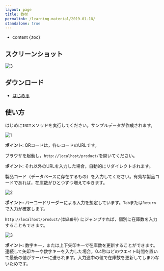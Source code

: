 ```yaml
---
layout: page
title: 教材
permalink: /learning-material/2019-01-18/
standalone: true
---
```

    
* content
{:toc}

## スクリーンショット

![3](https://user-images.githubusercontent.com/10509075/51358501-db080380-1b06-11e9-8519-cee7346e6885.png)

## ダウンロード

* <i class="fa fa-download" aria-hidden="true"></i> [はじめる](https://github.com/4D-JP/learning-material/releases/download/2019-01-18/tutorial-web-input.4dbase.zip)

## 使い方

はじめに```INIT```メソッドを実行してください。サンプルデータが作成されます。

![1](https://user-images.githubusercontent.com/10509075/51358500-db080380-1b06-11e9-8fbf-9295045c539c.png)

**ポイント**: QRコードは，各レコードのURLです。

ブラウザを起動し，```http://localhost/product/```を開いてください。

**ポイント**: それ以外のURLを入力した場合，自動的にリダイレクトされます。

製品コード（データベースに存在するもの）を入力してください。有効な製品コードであれば，在庫数がひとつずつ増えてゆきます。

![2](https://user-images.githubusercontent.com/10509075/51358499-db080380-1b06-11e9-91b6-1fcbc115e8f0.png)

**ポイント:** バーコードリーダーによる入力を想定しています。```Tab```または```Return```で入力が確定します。

```http://localhost/product/{製品番号}``` にジャンプすれば，個別に在庫数を入力することもできます。

![3](https://user-images.githubusercontent.com/10509075/51358501-db080380-1b06-11e9-8519-cee7346e6885.png)

**ポイント:** 数字キー，または上下矢印キーで在庫数を更新することができます。連続して矢印キーや数字キーを入力した場合，0.4秒ほどのウエイト時間を置いて最後の値がサーバーに送られます。入力途中の値で在庫数を更新してしまわないためです。

